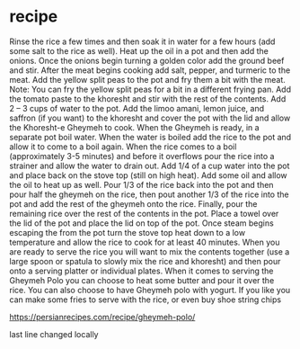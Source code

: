 # recipe


Rinse the rice a few times and then soak it in water for a few hours (add some salt to the rice as well). Heat up the oil in a pot and then add the onions. Once the onions begin turning a golden color add the ground beef and stir. After the meat begins cooking add salt, pepper, and turmeric to the meat. Add the yellow split peas to the pot and fry them a bit with the meat. Note: You can fry the yellow split peas for a bit in a different frying pan. Add the tomato paste to the khoresht and stir with the rest of the contents. Add 2 – 3 cups of water to the pot. Add the limoo amani, lemon juice, and saffron (if you want) to the khoresht and cover the pot with the lid and allow the Khoresht-e Gheymeh to cook. When the Gheymeh is ready, in a separate pot boil water. When the water is boiled add the rice to the pot and allow it to come to a boil again. When the rice comes to a boil (approximately 3-5 minutes) and before it overflows pour the rice into a strainer and allow the water to drain out. Add 1/4 of a cup water into the pot and place back on the stove top (still on high heat). Add some oil and allow the oil to heat up as well. Pour 1/3 of the rice back into the pot and then pour half the gheymeh on the rice, then pout another 1/3 of the rice into the pot and add the rest of the gheymeh onto the rice. Finally, pour the remaining rice over the rest of the contents in the pot. Place a towel over the lid of the pot and place the lid on top of the pot. Once steam begins escaping the from the pot turn the stove top heat down to a low temperature and allow the rice to cook for at least 40 minutes. When you are ready to serve the rice you will want to mix the contents together (use a large spoon or spatula to slowly mix the rice and khoresht) and then pour onto a serving platter or individual plates. When it comes to serving the Gheymeh Polo you can choose to heat some butter and pour it over the rice. You can also choose to have Gheymeh polo with yogurt. If you like you can make some fries to serve with the rice, or even buy shoe string chips

https://persianrecipes.com/recipe/gheymeh-polo/

last line changed locally

